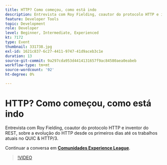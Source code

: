 ```yaml
---
title: HTTP? Como começou, como está indo
description: Entrevista com Roy Fielding, coautor do protocolo HTTP e inventor do REST, sobre a evolução do HTTP desde os primeiros dias até os trabalhos atuais no QUIC & HTTP/3. Esta sessão foi entregue como parte do evento Conteúdo do Adobe Developers Live.
feature: Developer Tools
topic: Development
role: Developer
level: Beginner, Intermediate, Experienced
kt: 7172
type: Event
thumbnail: 331738.jpg
exl-id: 1621c837-6c27-4411-9747-41d9aceb3c1e
duration: 13
source-git-commit: 9a297cda953d4414131657f9ac84580aea0eabeb
workflow-type: tm+mt
source-wordcount: '92'
ht-degree: 0%

---
```


# HTTP? Como começou, como está indo

Entrevista com Roy Fielding, coautor do protocolo HTTP e inventor do REST, sobre a evolução do HTTP desde os primeiros dias até os trabalhos atuais no QUIC &amp; HTTP/3.

Continuar a conversa em **[Comunidades Experience League](https://adobe.ly/36Yd3v6)**.

>[!VIDEO](https://video.tv.adobe.com/v/331738/?quality=12&learn=on&hidetitle=true)
